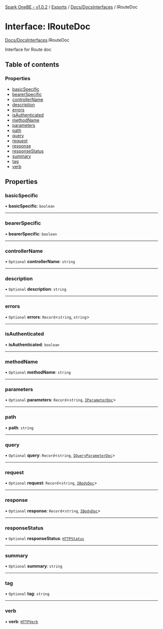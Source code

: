 [Spark OneBE - v1.0.2](../README.md) / [Exports](../modules.md) / [Docs/DocsInterfaces](../modules/Docs_DocsInterfaces.md) / IRouteDoc

# Interface: IRouteDoc

[Docs/DocsInterfaces](../modules/Docs_DocsInterfaces.md).IRouteDoc

Interface for Route doc

## Table of contents

### Properties

- [basicSpecific](Docs_DocsInterfaces.IRouteDoc.md#basicspecific)
- [bearerSpecific](Docs_DocsInterfaces.IRouteDoc.md#bearerspecific)
- [controllerName](Docs_DocsInterfaces.IRouteDoc.md#controllername)
- [description](Docs_DocsInterfaces.IRouteDoc.md#description)
- [errors](Docs_DocsInterfaces.IRouteDoc.md#errors)
- [isAuthenticated](Docs_DocsInterfaces.IRouteDoc.md#isauthenticated)
- [methodName](Docs_DocsInterfaces.IRouteDoc.md#methodname)
- [parameters](Docs_DocsInterfaces.IRouteDoc.md#parameters)
- [path](Docs_DocsInterfaces.IRouteDoc.md#path)
- [query](Docs_DocsInterfaces.IRouteDoc.md#query)
- [request](Docs_DocsInterfaces.IRouteDoc.md#request)
- [response](Docs_DocsInterfaces.IRouteDoc.md#response)
- [responseStatus](Docs_DocsInterfaces.IRouteDoc.md#responsestatus)
- [summary](Docs_DocsInterfaces.IRouteDoc.md#summary)
- [tag](Docs_DocsInterfaces.IRouteDoc.md#tag)
- [verb](Docs_DocsInterfaces.IRouteDoc.md#verb)

## Properties

### basicSpecific

• **basicSpecific**: `boolean`

___

### bearerSpecific

• **bearerSpecific**: `boolean`

___

### controllerName

• `Optional` **controllerName**: `string`

___

### description

• `Optional` **description**: `string`

___

### errors

• `Optional` **errors**: `Record`<`string`, `string`\>

___

### isAuthenticated

• **isAuthenticated**: `boolean`

___

### methodName

• `Optional` **methodName**: `string`

___

### parameters

• `Optional` **parameters**: `Record`<`string`, [`IParameterDoc`](Docs_DocsInterfaces.IParameterDoc.md)\>

___

### path

• **path**: `string`

___

### query

• `Optional` **query**: `Record`<`string`, [`IQueryParameterDoc`](Docs_DocsInterfaces.IQueryParameterDoc.md)\>

___

### request

• `Optional` **request**: `Record`<`string`, [`IBodyDoc`](Docs_DocsInterfaces.IBodyDoc.md)\>

___

### response

• `Optional` **response**: `Record`<`string`, [`IBodyDoc`](Docs_DocsInterfaces.IBodyDoc.md)\>

___

### responseStatus

• `Optional` **responseStatus**: [`HTTPStatus`](../enums/HTTP_HTTPStatus.HTTPStatus.md)

___

### summary

• `Optional` **summary**: `string`

___

### tag

• `Optional` **tag**: `string`

___

### verb

• **verb**: [`HTTPVerb`](../enums/HTTP_HTTPVerb.HTTPVerb.md)
